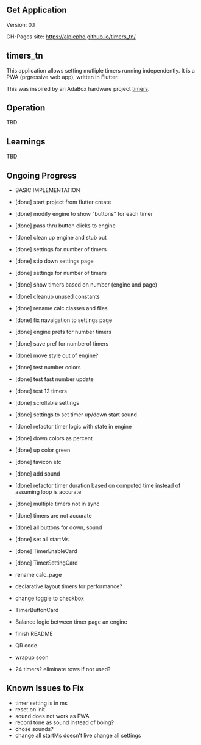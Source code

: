 ## Get Application
Version: 0.1

GH-Pages site: https://alpiepho.github.io/timers_tn/

## timers_tn

This application allows setting mutliple timers running independently. It is a PWA (prgressive web app), written in Flutter.

This was inspired by an AdaBox hardware project [timers](https://github.com/alpiepho/macropad/tree/master/timers_cp).

## Operation
TBD

## Learnings
TBD

## Ongoing Progress

- BASIC IMPLEMENTATION
- [done] start project from flutter create
- [done] modify engine to show "buttons" for each timer
- [done] pass thru button clicks to engine
- [done] clean up engine and stub out
- [done] settings for number of timers
- [done] stip down settings page
- [done] settings for number of timers
- [done] show timers based on number (engine and page)
- [done] cleanup unused constants
- [done] rename calc classes and files
- [done] fix navaigation to settings page
- [done] engine prefs for number timers
- [done] save pref for numberof timers
- [done] move style out of engine?
- [done] test number colors
- [done] test fast number update
- [done] test 12 timers
- [done] scrollable settings
- [done] settings to set timer up/down start sound
- [done] refactor timer logic with state in engine
- [done] down colors as percent
- [done] up color green
- [done] favicon etc
- [done] add sound
- [done] refactor timer duration based on computed time instead of assuming loop is accurate
- [done] multiple timers not in sync
- [done] timers are not accurate
- [done] all buttons for down, sound
- [done] set all startMs
- [done] TimerEnableCard
- [done] TimerSettingCard

- rename calc_page
- declarative layout timers for performance?
- change toggle to checkbox
- TimerButtonCard
- Balance logic between timer page an engine
- finish README
- QR code
- wrapup soon
- 24 timers? eliminate rows if not used?

## Known Issues to Fix
- timer setting is in ms
- reset on init
- sound does not work as PWA
- record tone as sound instead of boing?
- chose sounds?
- change all startMs doesn't live change all settings
